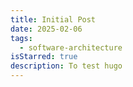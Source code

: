 ```yaml
---
title: Initial Post
date: 2025-02-06
tags:
  - software-architecture
isStarred: true
description: To test hugo
---
```

